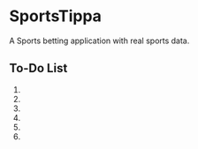 # SportsTippa
A Sports betting application with real sports data.

## To-Do List
1. 
2. 
2. 
3. 
4. 
5. 
